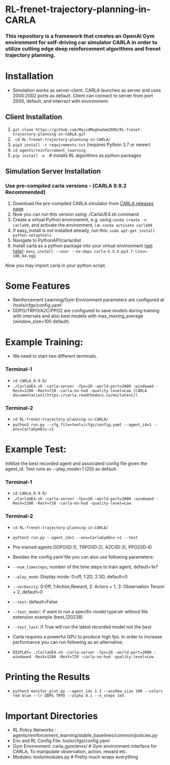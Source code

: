 # RL-frenet-trajectory-planning-in-CARLA
### This repository is a framework that creates an OpenAI Gym environment for self-driving car simulator CARLA in order to utilize cutting edge deep reinforcement algorithms and frenet trajectory planning.

# Installation
- Simulation works as server-client. CARLA launches as server and uses 2000:2002 ports as default. Client can connect to server from port 2000, default, and interract with environment.

## Client Installation
1. ```git clone https://github.com/MajidMoghadam2006/RL-frenet-trajectory-planning-in-CARLA.git```
2. ``` cd RL-frenet-trajectory-planning-in-CARLA/```
3. ``` pip3 install -r requirements.txt ``` (requires Python 3.7 or newer)
4. ``` cd agents/reinforcement_learning ```
5. ``` pip install -e . ```# installs RL algorithms as python packages 

## Simulation Server Installation
###  Use pre-compiled carla versions - (CARLA 9.9.2 Recommended)
1. Download the pre-compiled CARLA simulator from [CARLA releases page](https://github.com/carla-simulator/carla/releases)
2. Now you can run this version using ./CarlaUE4.sh command
3. Create a virtual Python environemnt, e.g. using ```conda create -n carla99```, and activate the environment, i.e. ```conda activate carla99```
4. If easy_install is not installed already, run this: ```sudo apt-get install python-setuptools```
5. Navigate to PythonAPI/carla/dist
6. Install carla as a python package into your virtual environment ([get help](https://carla.readthedocs.io/en/latest/build_system/)): ```easy_install --user --no-deps carla-X.X.X-py3.7-linux-x86_64.egg```

Now you may import carla in your python script.

# Some Features

- Reinforcement Learning/Gym Environment parameters are configured at /tools/cfgs/config.yaml
- DDPG/TRPO/A2C/PPO2 are configured to save models during training with intervals and also best models with max_moving_average (window_size=100 default)

# Example Training:
- We need to start two different terminals. 
### Terminal-1
- ```cd CARLA_0.9.9/```
- ```./CarlaUE4.sh -carla-server -fps=20 -world-port=2000 -windowed -ResX=1280 -ResY=720 -carla-no-hud -quality-level=Low [CARLA documentation](https://carla.readthedocs.io/en/latest/)```
### Terminal-2
- ```cd RL-frenet-trajectory-planning-in-CARLA/```
- ```python3 run.py --cfg_file=tools/cfgs/config.yaml --agent_id=1 --env=CarlaGymEnv-v1 ```
 
# Example Test:

Initilize the best recorded agent and associated config file given the agent_id. Test runs as --play_mode=1 (2D) as default. 
### Terminal-1
- ```cd CARLA_0.9.9/```
- ```./CarlaUE4.sh -carla-server -fps=20 -world-port=2000 -windowed -ResX=1280 -ResY=720 -carla-no-hud -quality-level=Low```
### Terminal-2
- ```cd RL-frenet-trajectory-planning-in-CARLA/```
- ```python3 run.py --agent_id=1 --env=CarlaGymEnv-v1 --test ```

- Pre-trained agents DDPG(ID:1), TRPO(ID:2), A2C(ID:3), PPO2(ID:4)

- Besides the config.yaml file you can also use following parameters:

- ```--num_timesteps```; number of the time steps to train agent, default=1e7 
- ```--play_mode```: Display mode: 0:off, 1:2D, 2:3D, default=0
- ```--verbosity```: 0:Off, 1:Action,Reward, 2: Actors + 1, 3: Observation Tensor + 2, default=0
- ```--test```: default=False
- ```--test_model```: if want to run a specific model type:str without file extension example (best_120238)
- ```--test_last```: if True will run the latest recorded model not the best

- Carla requires a powerful GPU to produce high fps. In order to increase performance you can run following as an alternative:

- ```DISPLAY= ./CarlaUE4.sh -carla-server -fps=20 -world-port=2000 -windowed -ResX=1280 -ResY=720 -carla-no-hud -quality-level=Low```

# Printing the Results

- ```python3 monitor_plot.py --agent_ids 1 2 --window_size 100 --colors red blue --lr DDPG TRPO --alpha 0.1 --n_steps 1e5```

# Important Directories
- RL Policy Networks : agents/reinforcement_learning/stable_baselines/common/policies.py
- Env and RL Config File: tools/cfgs/config.yaml
- Gym Environment: carla_gym/envs/ # Gym environment interface for CARLA, To manipulate observation, action, reward etc.
- Modules: tools/modules.py # Pretty much wraps everything

